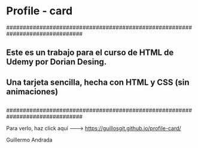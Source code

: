 # Profile - card

###############################################################################
##   Este es un trabajo para el curso de HTML de Udemy por Dorian Desing.    ##
##                                                                           ##
##   Una tarjeta sencilla, hecha con HTML y CSS (sin animaciones)            ##
##                                                                           ##
###############################################################################

Para verlo, haz click aquí ---> https://guillosgit.github.io/profile-card/

Guillermo Andrada
